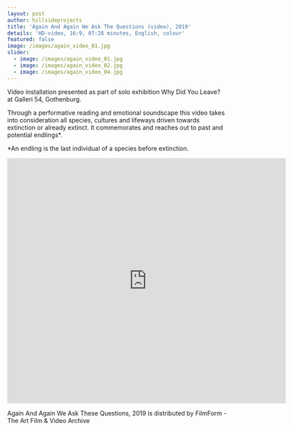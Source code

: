 ```yaml
---
layout: post
author: hillsideprojects
title: 'Again And Again We Ask The Questions (video), 2019'
details: 'HD-video, 16:9, 07:28 minutes, English, colour'
featured: false
image: /images/again_video_01.jpg
slider:
  - image: /images/again_video_01.jpg
  - image: /images/again_video_02.jpg
  - image: /images/again_video_04.jpg
---
```

Video installation presented as part of solo exhibition Why Did You Leave? at Galleri 54, Gothenburg.

Through a performative reading and emotional soundscape this video takes into consideration all species, cultures and lifeways driven towards extinction or already extinct. It commemorates and reaches out to past and potential endlings*.

\*An endling is the last individual of a species before extinction.

<iframe src="https://player.vimeo.com/video/321481779" width="640" height="564" frameborder="0" allow="autoplay; fullscreen" allowfullscreen></iframe>

Again And Again We Ask These Questions, 2019 is distributed by FilmForm -The Art Film & Video Archive
